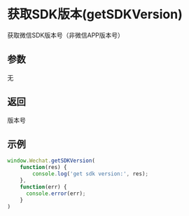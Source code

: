 # 获取SDK版本(getSDKVersion)

获取微信SDK版本号（非微信APP版本号）



## 参数

无



## 返回

版本号



## 示例

```javascript
window.Wechat.getSDKVersion(
    function(res) {
        console.log('get sdk version:', res);
    },
  	function(err) {
      console.error(err);
    }
)
```
